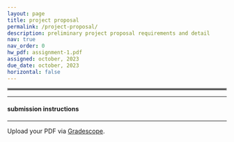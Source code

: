 ```yaml
---
layout: page
title: project proposal
permalink: /project-proposal/
description: preliminary project proposal requirements and detail
nav: true
nav_order: 0
hw_pdf: assignment-1.pdf
assigned: october, 2023
due_date: october, 2023
horizontal: false
---
```


<hr style="border:2px solid gray">


-----
#### submission instructions
-----

Upload your PDF via [Gradescope](https://www.gradescope.com).

